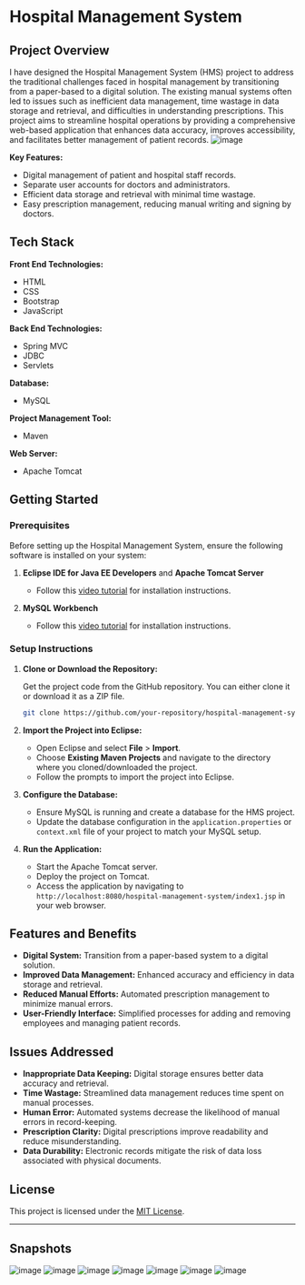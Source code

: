 # Hospital Management System

## Project Overview

I have designed the Hospital Management System (HMS) project to address the traditional challenges faced in hospital management by transitioning from a paper-based to a digital solution. The existing manual systems often led to issues such as inefficient data management, time wastage in data storage and retrieval, and difficulties in understanding prescriptions. This project aims to streamline hospital operations by providing a comprehensive web-based application that enhances data accuracy, improves accessibility, and facilitates better management of patient records.
![image](https://github.com/user-attachments/assets/18a9ece3-5a88-4e20-af63-dddcc6b646da)


**Key Features:**
- Digital management of patient and hospital staff records.
- Separate user accounts for doctors and administrators.
- Efficient data storage and retrieval with minimal time wastage.
- Easy prescription management, reducing manual writing and signing by doctors.

## Tech Stack

**Front End Technologies:**
- HTML
- CSS
- Bootstrap
- JavaScript

**Back End Technologies:**
- Spring MVC
- JDBC
- Servlets

**Database:**
- MySQL

**Project Management Tool:**
- Maven

**Web Server:**
- Apache Tomcat

## Getting Started

### Prerequisites

Before setting up the Hospital Management System, ensure the following software is installed on your system:

1. **Eclipse IDE for Java EE Developers** and **Apache Tomcat Server**
   - Follow this [video tutorial](https://youtu.be/9iHKCnxUWqQ) for installation instructions.

2. **MySQL Workbench**
   - Follow this [video tutorial](https://youtu.be/OM4aZJW_Ojs) for installation instructions.

### Setup Instructions

1. **Clone or Download the Repository:**

   Get the project code from the GitHub repository. You can either clone it or download it as a ZIP file.

   ```bash
   git clone https://github.com/your-repository/hospital-management-system.git
   ```

2. **Import the Project into Eclipse:**

   - Open Eclipse and select **File** > **Import**.
   - Choose **Existing Maven Projects** and navigate to the directory where you cloned/downloaded the project.
   - Follow the prompts to import the project into Eclipse.

3. **Configure the Database:**

   - Ensure MySQL is running and create a database for the HMS project.
   - Update the database configuration in the `application.properties` or `context.xml` file of your project to match your MySQL setup.

4. **Run the Application:**

   - Start the Apache Tomcat server.
   - Deploy the project on Tomcat.
   - Access the application by navigating to `http://localhost:8080/hospital-management-system/index1.jsp` in your web browser.

## Features and Benefits

- **Digital System:** Transition from a paper-based system to a digital solution.
- **Improved Data Management:** Enhanced accuracy and efficiency in data storage and retrieval.
- **Reduced Manual Efforts:** Automated prescription management to minimize manual errors.
- **User-Friendly Interface:** Simplified processes for adding and removing employees and managing patient records.

## Issues Addressed

- **Inappropriate Data Keeping:** Digital storage ensures better data accuracy and retrieval.
- **Time Wastage:** Streamlined data management reduces time spent on manual processes.
- **Human Error:** Automated systems decrease the likelihood of manual errors in record-keeping.
- **Prescription Clarity:** Digital prescriptions improve readability and reduce misunderstanding.
- **Data Durability:** Electronic records mitigate the risk of data loss associated with physical documents.


## License

This project is licensed under the [MIT License](LICENSE).

---
## Snapshots
![image](https://github.com/user-attachments/assets/beaa4baa-4f27-4240-bab1-3ff9ba0b349c)
![image](https://github.com/user-attachments/assets/4ce23817-5309-4bcd-8b7a-348ac99fd274)
![image](https://github.com/user-attachments/assets/803e9b4d-7ee7-4b3b-96b6-73eaa94c7ea5)
![image](https://github.com/user-attachments/assets/82ec1eb4-602b-459e-8efe-b5d65bdc9b1e)
![image](https://github.com/user-attachments/assets/0484cc66-1c35-46f8-8a93-4f39ee85b940)
![image](https://github.com/user-attachments/assets/861797ae-9c36-4dd5-9fd4-8b45a32f4db2)
![image](https://github.com/user-attachments/assets/494bbc6c-3514-4a6c-a212-ccae4ad533cd)
